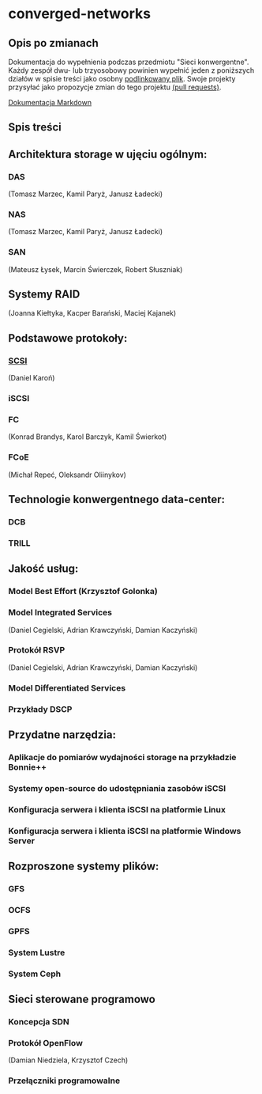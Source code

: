 # converged-networks

## Opis po zmianach
Dokumentacja do wypełnienia podczas przedmiotu "Sieci konwergentne".
Każdy zespół dwu- lub trzyosobowy powinien wypełnić jeden z poniższych działów w spisie treści
jako osobny [podlinkowany plik](FCoE.md).
Swoje projekty przysyłać jako propozycje zmian do tego projektu [(pull requests)](https://help.github.com/articles/about-pull-requests/).

[Dokumentacja Markdown](https://guides.github.com/features/mastering-markdown/)

## Spis treści

## Architektura storage w ujęciu ogólnym:
### DAS
(Tomasz Marzec, Kamil Paryż, Janusz Ładecki)
### NAS
(Tomasz Marzec, Kamil Paryż, Janusz Ładecki)
### SAN
(Mateusz Łysek, Marcin Świerczek, Robert Słuszniak)
## Systemy RAID
(Joanna Kiełtyka, Kacper Barański, Maciej Kajanek)

## Podstawowe protokoły:
### [SCSI](scsi/scsi.md)
(Daniel Karoń)
### iSCSI
### FC
(Konrad Brandys, Karol Barczyk, Kamil Świerkot)
### FCoE 
(Michał Repeć, Oleksandr Oliinykov)

## Technologie konwergentnego data-center:
### DCB
### TRILL

## Jakość usług:
### Model Best Effort (Krzysztof Golonka)
### Model Integrated Services
(Daniel Cegielski, Adrian Krawczyński, Damian Kaczyński)
### Protokół RSVP
(Daniel Cegielski, Adrian Krawczyński, Damian Kaczyński)
### Model Differentiated Services
### Przykłady DSCP

## Przydatne narzędzia:
### Aplikacje do pomiarów wydajności storage na przykładzie Bonnie++
### Systemy open-source do udostępniania zasobów iSCSI
### Konfiguracja serwera i klienta iSCSI na platformie Linux
### Konfiguracja serwera i klienta iSCSI na platformie Windows Server

## Rozproszone systemy plików: 
### GFS
### OCFS
### GPFS
### System Lustre
### System Ceph

## Sieci sterowane programowo
### Koncepcja SDN
### Protokół OpenFlow
(Damian Niedziela, Krzysztof Czech)
### Przełączniki programowalne
